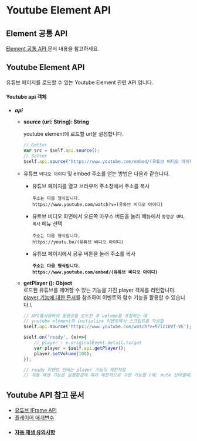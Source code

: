 # Youtube Element API

## Element 공통 API

[Element 공통 API ](web-element-api-1.md#text-element-api)문서 내용을 참고하세요.

## Youtube Element API

유튜브 페이지를 로드할 수 있는  Youtube Element 관련 API 입니다.&#x20;

#### Youtube api 객체

*   _**api**_

    *   **source (url: String): String**

        youtube element에 로드할 url을 설정합니다.

        ```javascript
        // Getter
        var src = $self.api.source();
        // Setter
        $self.api.source('https://www.youtube.com/embed/(유튜브 비디오 아이디)');
        ```


    * 유튜브 `비디오 아이디` 및 embed 주소를   얻는 방법은 다음과 같습니다.&#x20;
      *   유튜브 페이지를 열고 브라우저 주소창에서 주소를 복사

          ```
          주소는 다음 형식입니다.
          https://www.youtube.com/watch?v=(유튜브 비디오 아이디)
          ```
      *   유트브 비디오 화면에서 오른쪽 마우스 버튼을 눌러 메뉴에서 `동영상 URL 복사` 메뉴 선택

          ```
          주소는 다음 형식입니다.
          https://youtu.be/(유튜브 비디오 아이디)
          ```
      *   유튜브 페이지에서 공유 버튼을  눌러  주소를 복사

          <pre><code><strong>주소는 다음 형식입니다.
          </strong><strong>https://www.youtube.com/embed/(유튜브 비디오 아이디)
          </strong></code></pre>



    *   **getPlayer (): Object**\
        로드된 유튜브를  제어할 수 있는 기능을 가진 player 객체를 리턴합니다. \
        [player 기능에 대한 문서](https://developers.google.com/youtube/iframe_api_reference?hl=ko#Functions)를 참조하여 이벤트와 함수 기능을 활용할 수 있습니다.\


        ```javascript
        // API를사용하여 동영상을 로드한 후 volume을 조절하는 예
        // youtube element의 initialize 이벤트에서 스크립트를 작성함
        $self.api.source('https://www.youtube.com/watch?v=M7lc1UVf-VE');

        $self.on('ready', (e)=>{
            // player : e.originalEvent.detail.target
            var player = $self.api.getPlayer();
            player.setVolume(100);
        });

        // ready 이벤트 전에는 player 기능이 제한적임
        // 자동 재생 기능은 실행환경에 따라 제한적으로 구현 가능함 (예: mute 상태일때)
        ```

## Youtube  API 참고 문서

* [유튜브 IFrame API](https://developers.google.com/youtube/iframe_api_reference?hl=ko)
* [플레이어 매개변수](https://developers.google.com/youtube/player_parameters?hl=ko#Parameters)
* #### [자동 재생 유의사항](https://developers.google.com/youtube/iframe_api_reference?hl=ko#Autoplay_and_scripted_playback) <a href="#autoplay_and_scripted_playback" id="autoplay_and_scripted_playback"></a>
